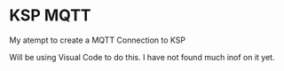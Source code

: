 # KSP MQTT

My atempt to create a MQTT Connection to KSP

Will be using Visual Code to do this. I have not found much inof on it yet.
